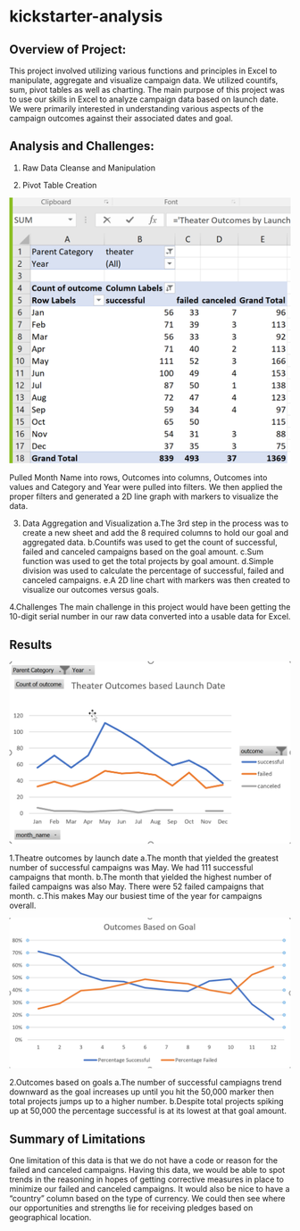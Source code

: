 # kickstarter-analysis
## Overview of Project:
This project involved utilizing various functions and principles in Excel to manipulate, aggregate and visualize campaign data. We utilized countifs, sum, pivot tables as well as charting. 
The main purpose of this project was to use our skills in Excel to analyze campaign data based on launch date. We were primarily interested in understanding various aspects of the campaign outcomes against their associated dates and goal. 

## Analysis and Challenges: 


1. Raw Data Cleanse and Manipulation

2. Pivot Table Creation

![Outcame based on Goal](https://github.com/Zainab1979/kickstarter-analysis/blob/58cf0df9556704befbfadd95e06d385202182a14/outcames.png) 
	
Pulled Month Name into rows, Outcomes into columns, Outcomes into values and Category and Year were pulled into filters.
We then applied the proper filters and generated a 2D line graph with markers to visualize the data.
   
  
3. Data Aggregation and Visualization
 a.The 3rd step in the process was to create a new sheet and add the 8 required columns to hold our goal and aggregated data.
 b.Countifs was used to get the count of successful, failed and canceled campaigns based on the goal amount. 
 c.Sum function was used to get the total projects by goal amount.
 d.Simple division was used to calculate the percentage of successful, failed and canceled campaigns. 
 e.A 2D line chart with markers was then created to visualize our outcomes versus goals.

4.Challenges
The main challenge in this project would have been getting the 10-digit serial number in our raw data converted into a usable data for Excel.

 ## Results
 ![Theater outcame](https://github.com/Zainab1979/kickstarter-analysis/blob/e620881d2c7f9d340fcc94f70910c0866a94b425/Theater_outcames_vs_lunched.png)

1.Theatre outcomes by launch date 
a.The month that yielded the greatest number of successful campaigns was May. We had 111 successful campaigns that month. 
b.The month that yielded the highest number of failed campaigns was also May. There were 52 failed campaigns that month. 
c.This makes May our busiest time of the year for campaigns overall.
      
 ![Outcame based on Goal](https://github.com/Zainab1979/kickstarter-analysis/blob/336afde9d85ffbcce46b160555a1fbde57db806c/Outcomes%20Based%20on%20Goal.png) 

2.Outcomes based on goals
a.The number of successful campiagns trend downward as the goal increases up until you hit the 50,000 marker then total projects jumps up to a higher number. 
b.Despite total projects spiking up at 50,000 the percentage successful is at its lowest at that goal amount. 


   ## Summary of Limitations
   One limitation of this data is that we do not have a code or reason for the failed and canceled campaigns. Having this data, we would be able to spot trends in        the reasoning in hopes of getting corrective measures in place to minimize our failed and canceled campaigns. 
   It would also be nice to have a “country” column based on the type of currency. We could then see where our opportunities and strengths lie for receiving            pledges based on geographical location.

